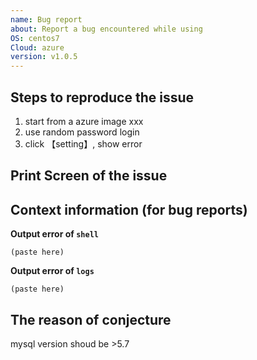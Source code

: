 ```yaml
---
name: Bug report
about: Report a bug encountered while using
OS: centos7
Cloud: azure
version: v1.0.5
---
```


## Steps to reproduce the issue

1. start from a azure image xxx
2. use random password login
3. click 【setting】, show error

## Print Screen of the issue


## Context information (for bug reports)

**Output error of `shell`**
```
(paste here)
```
**Output error of `logs`**
```
(paste here)
```

## The reason of conjecture

mysql version shoud be >5.7 


